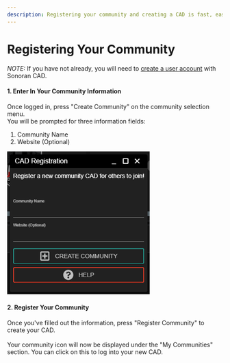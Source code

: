 ```yaml
---
description: Registering your community and creating a CAD is fast, easy, and free!
---
```


# Registering Your Community

_NOTE:_ If you have not already, you will need to [create a user account](registering-your-account.md) with Sonoran CAD.

#### 1. Enter In Your Community Information

Once logged in, press "Create Community" on the community selection menu.\
You will be prompted for three information fields:

1. Community Name
2. Website (Optional)

![The community CAD registration modal is shown as above](<../../.gitbook/assets/image (257).png>)

#### 2. Register Your Community

Once you've filled out the information, press "Register Community" to create your CAD.\
\
Your community icon will now be displayed under the "My Communities" section. You can click on this to log into your new CAD.
